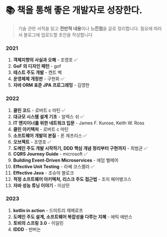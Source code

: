 # 📚 책을 통해 좋은 개발자로 성장한다.

> 기술 관련 서적을 읽고 **전반적 내용**이나 **느낀점**을 글로 정리합니다. 필요에 따라서 블로그에 업로드할 초안을 작성합니다

### 2021

1. **객체지향의 사실과 오해** - 조영호 ✅
2. **GoF 의 디자인 패턴** - gof
3. **테스트 주도 개발** - 켄트 벡
4. **운영체제 개정판** - 구현회 ✅
5. **자바 ORM 표준 JPA 프로그래밍** - 김영한

### 2022

1. **클린 코드** - 로버트 c 마틴 ✅
2. **대규모 시스템 설계 기초** - 알렉스 쉬 ✅
3. **IT 엔지이너를 위한 네트워크 입문** - James F. Kurose, Keith W. Ross
4. **클린 아키텍처** - 로버트 c 마틴
5. **소프트웨어 개발의 본질** - 론 제프리스 ✅
6. **오브젝트** - 조영호 ✅
7. **도메인 주도 개발 시작하기, DDD 핵심 개념 정리부터 구현까지** - 최범균 ✅
8. **CQRS Journey Guide** - microsoft ✅
9. **Building Event-Driven Microservices** - 에덤 벨메어
10. **Effective Unit Testing** - 라쎄 코스켈라 ✅
11. **Effective Java** - 조슈아 블로크
12. **적정 소프트웨어 아키텍처, 리스크 주도 접근법** - 조지 페어뱅크스
13. **자바 성능 튜닝 이야기** - 이상민

### 2023

1. **kotlin in action** - 드미트리 제메로프
2. **도메인 주도 설계, 소프트웨어 복잡성을 다루는 지혜** - 에릭 에반스
3. **토비의 스프링 3.0** - 이일민
4. **IDDD** - 반버논
